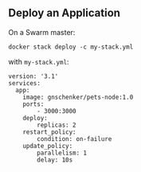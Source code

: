 ## Deploy an Application
On a Swarm master:

```
docker stack deploy -c my-stack.yml
```

with `my-stack.yml`:

```
version: '3.1'
services:
  app:
    image: gnschenker/pets-node:1.0
    ports:
        - 3000:3000
    deploy:
        replicas: 2
    restart_policy:
        condition: on-failure
    update_policy:
        parallelism: 1
        delay: 10s
```
